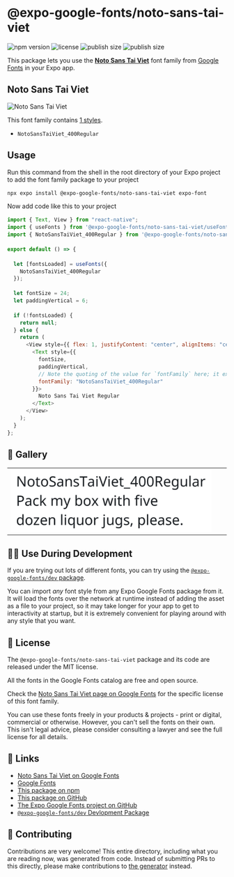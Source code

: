 # @expo-google-fonts/noto-sans-tai-viet

![npm version](https://flat.badgen.net/npm/v/@expo-google-fonts/noto-sans-tai-viet)
![license](https://flat.badgen.net/github/license/expo/google-fonts)
![publish size](https://flat.badgen.net/packagephobia/install/@expo-google-fonts/noto-sans-tai-viet)
![publish size](https://flat.badgen.net/packagephobia/publish/@expo-google-fonts/noto-sans-tai-viet)

This package lets you use the [**Noto Sans Tai Viet**](https://fonts.google.com/specimen/Noto+Sans+Tai+Viet) font family from [Google Fonts](https://fonts.google.com/) in your Expo app.

## Noto Sans Tai Viet

![Noto Sans Tai Viet](./font-family.png)

This font family contains [1 styles](#-gallery).

- `NotoSansTaiViet_400Regular`

## Usage

Run this command from the shell in the root directory of your Expo project to add the font family package to your project

```sh
npx expo install @expo-google-fonts/noto-sans-tai-viet expo-font
```

Now add code like this to your project

```js
import { Text, View } from "react-native";
import { useFonts } from '@expo-google-fonts/noto-sans-tai-viet/useFonts';
import { NotoSansTaiViet_400Regular } from '@expo-google-fonts/noto-sans-tai-viet/400Regular';

export default () => {

  let [fontsLoaded] = useFonts({
    NotoSansTaiViet_400Regular
  });

  let fontSize = 24;
  let paddingVertical = 6;

  if (!fontsLoaded) {
    return null;
  } else {
    return (
      <View style={{ flex: 1, justifyContent: "center", alignItems: "center" }}>
        <Text style={{
          fontSize,
          paddingVertical,
          // Note the quoting of the value for `fontFamily` here; it expects a string!
          fontFamily: "NotoSansTaiViet_400Regular"
        }}>
          Noto Sans Tai Viet Regular
        </Text>
      </View>
    );
  }
};
```

## 🔡 Gallery


||||
|-|-|-|
|![NotoSansTaiViet_400Regular](./400Regular/NotoSansTaiViet_400Regular.ttf.png)||||


## 👩‍💻 Use During Development

If you are trying out lots of different fonts, you can try using the [`@expo-google-fonts/dev` package](https://github.com/expo/google-fonts/tree/master/font-packages/dev#readme).

You can import _any_ font style from any Expo Google Fonts package from it. It will load the fonts over the network at runtime instead of adding the asset as a file to your project, so it may take longer for your app to get to interactivity at startup, but it is extremely convenient for playing around with any style that you want.


## 📖 License

The `@expo-google-fonts/noto-sans-tai-viet` package and its code are released under the MIT license.

All the fonts in the Google Fonts catalog are free and open source.

Check the [Noto Sans Tai Viet page on Google Fonts](https://fonts.google.com/specimen/Noto+Sans+Tai+Viet) for the specific license of this font family.

You can use these fonts freely in your products & projects - print or digital, commercial or otherwise. However, you can't sell the fonts on their own. This isn't legal advice, please consider consulting a lawyer and see the full license for all details.

## 🔗 Links

- [Noto Sans Tai Viet on Google Fonts](https://fonts.google.com/specimen/Noto+Sans+Tai+Viet)
- [Google Fonts](https://fonts.google.com/)
- [This package on npm](https://www.npmjs.com/package/@expo-google-fonts/noto-sans-tai-viet)
- [This package on GitHub](https://github.com/expo/google-fonts/tree/master/font-packages/noto-sans-tai-viet)
- [The Expo Google Fonts project on GitHub](https://github.com/expo/google-fonts)
- [`@expo-google-fonts/dev` Devlopment Package](https://github.com/expo/google-fonts/tree/master/font-packages/dev)

## 🤝 Contributing

Contributions are very welcome! This entire directory, including what you are reading now, was generated from code. Instead of submitting PRs to this directly, please make contributions to [the generator](https://github.com/expo/google-fonts/tree/master/packages/generator) instead.
